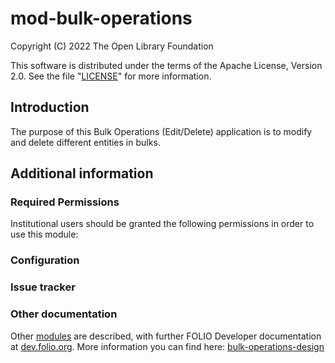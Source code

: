 # mod-bulk-operations


Copyright (C) 2022 The Open Library Foundation

This software is distributed under the terms of the Apache License,
Version 2.0. See the file "[LICENSE](LICENSE)" for more information.

## Introduction
The purpose of this Bulk Operations (Edit/Delete) application is to modify and delete different entities in bulks.

## Additional information

### Required Permissions
Institutional users should be granted the following permissions in order to use this module:

### Configuration

### Issue tracker

### Other documentation
Other [modules](https://dev.folio.org/source-code/#server-side) are described,
with further FOLIO Developer documentation at
[dev.folio.org](https://dev.folio.org/).
More information you can find here: [bulk-operations-design](https://wiki.folio.org/display/FOLIJET/Bulk+Operations+redesign)
